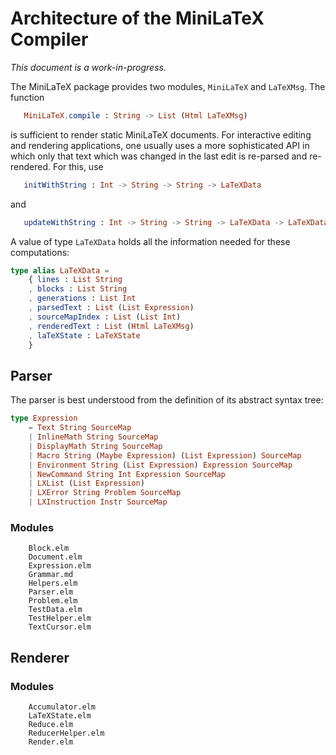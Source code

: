 # Architecture of the MiniLaTeX Compiler

_This document is a work-in-progress._

The MiniLaTeX package provides two modules, `MiniLaTeX` and 
`LaTeXMsg`.  The function

```elm
   MiniLaTeX.compile : String -> List (Html LaTeXMsg)
```

is sufficient to render static MiniLaTeX documents.
For interactive editing and rendering applications,
one usually uses a more sophisticated API in which
only that text which was changed in the last edit
is re-parsed and re-rendered.  For this, use

```elm
   initWithString : Int -> String -> String -> LaTeXData
```

and

```elm
   updateWithString : Int -> String -> String -> LaTeXData -> LaTeXData
```

A value of type `LaTeXData` holds all the information
needed for these computations:

```elm
type alias LaTeXData =
    { lines : List String
    , blocks : List String
    , generations : List Int
    , parsedText : List (List Expression)
    , sourceMapIndex : List (List Int)
    , renderedText : List (Html LaTeXMsg)
    , laTeXState : LaTeXState
    }
```


## Parser

The parser is best understood from the definition
of its abstract syntax tree:

```elm
type Expression
    = Text String SourceMap
    | InlineMath String SourceMap
    | DisplayMath String SourceMap
    | Macro String (Maybe Expression) (List Expression) SourceMap
    | Environment String (List Expression) Expression SourceMap 
    | NewCommand String Int Expression SourceMap
    | LXList (List Expression)
    | LXError String Problem SourceMap
    | LXInstruction Instr SourceMap
```

### Modules

```
    Block.elm
    Document.elm
    Expression.elm
    Grammar.md
    Helpers.elm
    Parser.elm
    Problem.elm
    TestData.elm
    TestHelper.elm
    TextCursor.elm
```
## Renderer


### Modules

```
    Accumulator.elm
    LaTeXState.elm
    Reduce.elm
    ReducerHelper.elm
    Render.elm
```


